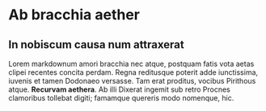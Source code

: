 # Ab bracchia aether

## In nobiscum causa num attraxerat

Lorem markdownum amori bracchia nec atque, postquam fatis vota aetas clipei
recentes concita perdam. Regna reditusque poterit adde iunctissima, iuvenis et
tamen Dodonaeo versasse. Tam erat proditus, vocibus Pirithous atque. **Recurvam
aethera**. Ab illi Dixerat ingemit sub retro Procnes clamoribus tollebat digiti;
famamque quereris modo nomenque, hic.
